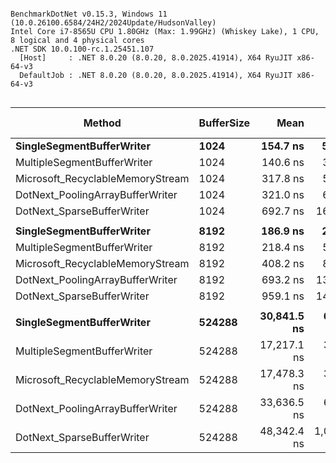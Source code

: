 ```

BenchmarkDotNet v0.15.3, Windows 11 (10.0.26100.6584/24H2/2024Update/HudsonValley)
Intel Core i7-8565U CPU 1.80GHz (Max: 1.99GHz) (Whiskey Lake), 1 CPU, 8 logical and 4 physical cores
.NET SDK 10.0.100-rc.1.25451.107
  [Host]     : .NET 8.0.20 (8.0.20, 8.0.2025.41914), X64 RyuJIT x86-64-v3
  DefaultJob : .NET 8.0.20 (8.0.20, 8.0.2025.41914), X64 RyuJIT x86-64-v3


```
| Method                           | BufferSize | Mean        | Error       | StdDev      | Median      | Ratio | RatioSD | Gen0   | Allocated | Alloc Ratio |
|--------------------------------- |----------- |------------:|------------:|------------:|------------:|------:|--------:|-------:|----------:|------------:|
| **SingleSegmentBufferWriter**        | **1024**       |    **154.7 ns** |     **5.71 ns** |    **16.83 ns** |    **151.7 ns** |  **1.11** |    **0.14** | **0.0191** |      **80 B** |        **0.43** |
| MultipleSegmentBufferWriter      | 1024       |    140.6 ns |     3.87 ns |    10.92 ns |    137.7 ns |  1.01 |    0.11 | 0.0439 |     184 B |        1.00 |
| Microsoft_RecyclableMemoryStream | 1024       |    317.8 ns |     5.25 ns |     4.65 ns |    317.7 ns |  2.27 |    0.17 | 0.0668 |     280 B |        1.52 |
| DotNext_PoolingArrayBufferWriter | 1024       |    321.0 ns |     6.40 ns |     8.32 ns |    320.7 ns |  2.30 |    0.17 | 0.0439 |     184 B |        1.00 |
| DotNext_SparseBufferWriter       | 1024       |    692.7 ns |    16.99 ns |    49.57 ns |    686.7 ns |  4.95 |    0.50 | 0.0534 |     224 B |        1.22 |
|                                  |            |             |             |             |             |       |         |        |           |             |
| **SingleSegmentBufferWriter**        | **8192**       |    **186.9 ns** |     **2.69 ns** |     **2.24 ns** |    **186.7 ns** |  **0.86** |    **0.05** | **0.0191** |      **80 B** |        **0.43** |
| MultipleSegmentBufferWriter      | 8192       |    218.4 ns |     5.14 ns |    14.57 ns |    212.7 ns |  1.00 |    0.09 | 0.0439 |     184 B |        1.00 |
| Microsoft_RecyclableMemoryStream | 8192       |    408.2 ns |     8.04 ns |    11.78 ns |    405.9 ns |  1.88 |    0.13 | 0.0668 |     280 B |        1.52 |
| DotNext_PoolingArrayBufferWriter | 8192       |    693.2 ns |    13.31 ns |    12.45 ns |    691.9 ns |  3.19 |    0.20 | 0.0439 |     184 B |        1.00 |
| DotNext_SparseBufferWriter       | 8192       |    959.1 ns |    14.02 ns |    13.77 ns |    956.8 ns |  4.41 |    0.28 | 0.0744 |     312 B |        1.70 |
|                                  |            |             |             |             |             |       |         |        |           |             |
| **SingleSegmentBufferWriter**        | **524288**     | **30,841.5 ns** |   **650.77 ns** | **1,918.81 ns** | **30,288.9 ns** |  **1.79** |    **0.13** | **0.0305** |     **160 B** |        **0.53** |
| MultipleSegmentBufferWriter      | 524288     | 17,217.1 ns |   337.47 ns |   689.36 ns | 17,138.9 ns |  1.00 |    0.06 | 0.0610 |     304 B |        1.00 |
| Microsoft_RecyclableMemoryStream | 524288     | 17,478.3 ns |   349.69 ns |   992.01 ns | 17,310.9 ns |  1.02 |    0.07 | 0.0916 |     480 B |        1.58 |
| DotNext_PoolingArrayBufferWriter | 524288     | 33,636.5 ns |   662.30 ns | 1,106.55 ns | 33,515.2 ns |  1.96 |    0.10 |      - |     184 B |        0.61 |
| DotNext_SparseBufferWriter       | 524288     | 48,342.4 ns | 1,074.89 ns | 3,049.30 ns | 47,667.0 ns |  2.81 |    0.21 | 2.6855 |   11400 B |       37.50 |
